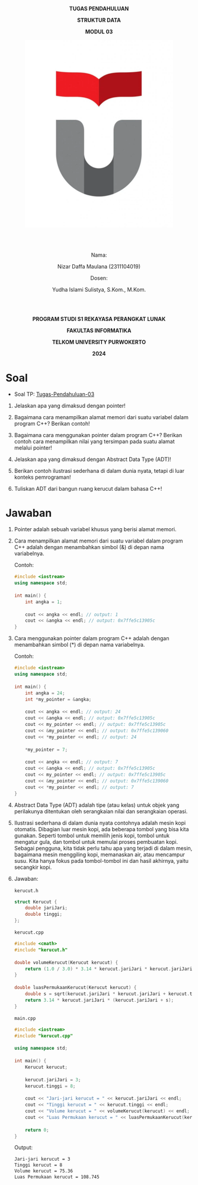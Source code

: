 <div align="center">

<b>TUGAS PENDAHULUAN</b>

<b>STRUKTUR DATA</b>

<b>MODUL 03</b>

<img src="../../logo-TU.webp" alt="Logo TelU" width="400">

<br><br>

Nama: 

Nizar Daffa Maulana (2311104019)

Dosen: 

Yudha Islami Sulistya, S.Kom., M.Kom.

<br><br>

**PROGRAM STUDI S1 REKAYASA PERANGKAT LUNAK**

**FAKULTAS INFORMATIKA**

**TELKOM UNIVERSITY PURWOKERTO**

**2024**

</div>

# Soal

- Soal TP: [Tugas-Pendahuluan-03](/TP%20MODUL%203%20STD%20-%202425.jpeg)

1. Jelaskan apa yang dimaksud dengan pointer!

2. Bagaimana cara menampilkan alamat memori dari suatu variabel dalam program C++? Berikan contoh!

3. Bagaimana cara menggunakan pointer dalam program C++? Berikan contoh cara menampilkan nilai yang tersimpan pada suatu alamat melalui pointer!

4. Jelaskan apa yang dimaksud dengan Abstract Data Type (ADT)!

5. Berikan contoh ilustrasi sederhana di dalam dunia nyata, tetapi di luar konteks pemrograman!

6. Tuliskan ADT dari bangun ruang kerucut dalam bahasa C++!

# Jawaban

1. Pointer adalah sebuah variabel khusus yang berisi alamat memori.

2. Cara menampilkan alamat memori dari suatu variabel dalam program C++ adalah dengan menambahkan simbol (&) di depan nama variabelnya.

    Contoh:
    ```cpp
    #include <iostream>
    using namespace std;

    int main() {
        int angka = 1;

        cout << angka << endl; // output: 1
        cout << &angka << endl; // output: 0x7ffe5c13905c
    }
    ```

3. Cara menggunakan pointer dalam program C++ adalah dengan menambahkan simbol (*) di depan nama variabelnya.

    Contoh:
    ```cpp
    #include <iostream>
    using namespace std;

    int main() {
        int angka = 24;
        int *my_pointer = &angka;

        cout << angka << endl; // output: 24
        cout << &angka << endl; // output: 0x7ffe5c13905c
        cout << my_pointer << endl; // output: 0x7ffe5c13905c
        cout << &my_pointer << endl; // output: 0x7ffe5c139060
        cout << *my_pointer << endl; // output: 24

        *my_pointer = 7;

        cout << angka << endl; // output: 7
        cout << &angka << endl; // output: 0x7ffe5c13905c
        cout << my_pointer << endl; // output: 0x7ffe5c13905c
        cout << &my_pointer << endl; // output: 0x7ffe5c139060
        cout << *my_pointer << endl; // output: 7
    }
    ```

4. Abstract Data Type (ADT) adalah tipe (atau kelas) untuk objek yang perilakunya ditentukan oleh serangkaian nilai dan serangkaian operasi.

5. Ilustrasi sederhana di dalam dunia nyata contohnya adalah mesin kopi otomatis. Dibagian luar mesin kopi, ada beberapa tombol yang bisa kita gunakan. Seperti tombol untuk memilih jenis kopi, tombol untuk mengatur gula, dan tombol untuk memulai proses pembuatan kopi. Sebagai pengguna, kita tidak perlu tahu apa yang terjadi di dalam mesin, bagaimana mesin menggiling kopi, memanaskan air, atau mencampur susu. Kita hanya fokus pada tombol-tombol ini dan hasil akhirnya, yaitu secangkir kopi.

6. Jawaban:
    
    `kerucut.h`
    ```cpp
    struct Kerucut {
        double jariJari;
        double tinggi;
    };
    ```
    
    `kerucut.cpp`
    ```cpp
    #include <cmath>
    #include "kerucut.h"

    double volumeKerucut(Kerucut kerucut) {
        return (1.0 / 3.0) * 3.14 * kerucut.jariJari * kerucut.jariJari * kerucut.tinggi;
    }

    double luasPermukaanKerucut(Kerucut kerucut) {
        double s = sqrt(kerucut.jariJari * kerucut.jariJari + kerucut.tinggi * kerucut.tinggi);
        return 3.14 * kerucut.jariJari * (kerucut.jariJari + s);
    }
    ```
    
    `main.cpp`
    ```cpp
    #include <iostream>
    #include "kerucut.cpp"

    using namespace std;

    int main() {
        Kerucut kerucut;

        kerucut.jariJari = 3;
        kerucut.tinggi = 8;

        cout << "Jari-jari kerucut = " << kerucut.jariJari << endl;
        cout << "Tinggi kerucut = " << kerucut.tinggi << endl;
        cout << "Volume kerucut = " << volumeKerucut(kerucut) << endl;
        cout << "Luas Permukaan kerucut = " << luasPermukaanKerucut(kerucut) << endl;
        
        return 0;
    }
    ```

    Output:
    ```
    Jari-jari kerucut = 3
    Tinggi kerucut = 8
    Volume kerucut = 75.36
    Luas Permukaan kerucut = 108.745
    ```
